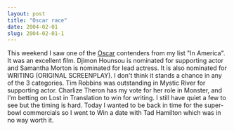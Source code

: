 ```yaml
---
layout: post
title: "Oscar race"
date: 2004-02-01
slug: 2004-02-01-1
---
```


This weekend I saw one of the  [ Oscar](http://www.oscars.com/nominees/nomineelist.html)  contenders from my list &quot;In America&quot;.  It was an excellent film.  Djimon Hounsou  is nominated for supporting actor and Samantha Morton is nominated for lead actress.  It is also nominated for WRITING (ORIGINAL SCREENPLAY).  I don&apos;t think it stands a chance in any of the 3 categories.  Tim Robbins was outstanding in Mystic River for supporting actor.  Charlize Theron has my vote for her role in Monster, and I&apos;m betting on Lost in Translation to win for writing.  I still have quiet a few to see but the timing is hard.  Today I wanted to be back in time for the super-bowl commercials so I went to Win a date with Tad Hamilton which was in no way worth it.
